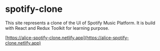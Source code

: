 # spotify-clone

This site represents a clone of the UI of Spotify Music Platform. It is build with React and Redux Toolkit for learning purpose.

[https://alice-spotify-clone.netlify.app](https://alice-spotify-clone.netlify.app)
